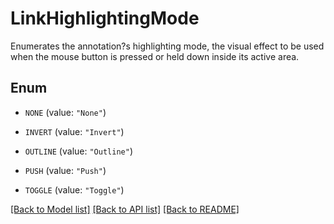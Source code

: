 
# LinkHighlightingMode
Enumerates the annotation?s highlighting mode, the visual effect to be used when the mouse button is pressed or held down inside its active area.

## Enum


* `NONE` (value: `"None"`)

* `INVERT` (value: `"Invert"`)

* `OUTLINE` (value: `"Outline"`)

* `PUSH` (value: `"Push"`)

* `TOGGLE` (value: `"Toggle"`)


[[Back to Model list]](../../README.md#documentation-for-models) [[Back to API list]](../../README.md#documentation-for-api-endpoints) [[Back to README]](../../README.md)


